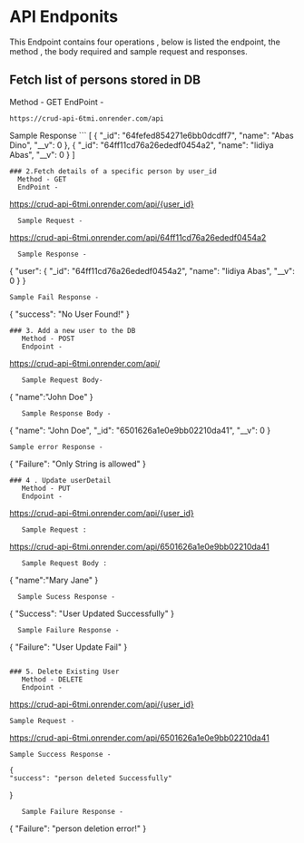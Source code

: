 # API Endponits
This Endpoint contains four operations , below is listed the endpoint, the method , the body required and sample request and responses.
## Fetch list of persons stored in DB
   Method - GET
   EndPoint - 
   ```
   https://crud-api-6tmi.onrender.com/api
   ```
   Sample Response
     ```
[
    {
        "_id": "64fefed854271e6bb0dcdff7",
        "name": "Abas Dino",
        "__v": 0
    },
    {
        "_id": "64ff11cd76a26ededf0454a2",
        "name": "lidiya Abas",
        "__v": 0
    }
]
```
### 2.Fetch details of a specific person by user_id
  Method - GET
  EndPoint - 
  ```
https://crud-api-6tmi.onrender.com/api/{user_id}
```
  Sample Request -
  ```
https://crud-api-6tmi.onrender.com/api/64ff11cd76a26ededf0454a2
```
  Sample Response -
  ```
{
    "user": {
        "_id": "64ff11cd76a26ededf0454a2",
        "name": "lidiya Abas",
        "__v": 0
    }
}
```
Sample Fail Response - 
```
{
    "success": "No User Found!"
}
```
### 3. Add a new user to the DB
   Method - POST
   Endpoint -
   ```
https://crud-api-6tmi.onrender.com/api/
```
   Sample Request Body-
   ```
{
    "name":"John Doe"
}
```
   Sample Response Body -
   ```
{
    "name": "John Doe",
    "_id": "6501626a1e0e9bb02210da41",
    "__v": 0
}
```
Sample error Response -
```
{
    "Failure": "Only String is allowed"
}
```
### 4 . Update userDetail
   Method - PUT
   Endpoint - 
   ```
https://crud-api-6tmi.onrender.com/api/{user_id}
```
   Sample Request :
   ```
https://crud-api-6tmi.onrender.com/api/6501626a1e0e9bb02210da41
```
   Sample Request Body :
   ```
{
    "name":"Mary Jane"
}
```
  Sample Sucess Response - 
  ```
{
    "Success": "User Updated Successfully"
}
```
  Sample Failure Response - 
  ```
{
    "Failure": "User Update Fail"
}
```

### 5. Delete Existing User
   Method - DELETE
   Endpoint -
   ```
   https://crud-api-6tmi.onrender.com/api/{user_id}
   ```
   Sample Request -
   ```
   https://crud-api-6tmi.onrender.com/api/6501626a1e0e9bb02210da41
   ```
   Sample Success Response -
   ```
    {
    "success": "person deleted Successfully"
}
```
   Sample Failure Response -
```
{
    "Failure": "person deletion error!"
}
```
